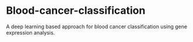 # Blood-cancer-classification
A deep learning based approach for blood cancer classification using gene expression analysis.
